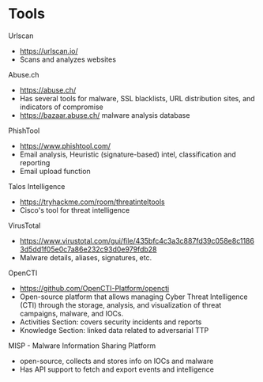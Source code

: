 
# Tools

Urlscan
- https://urlscan.io/
- Scans and analyzes websites

Abuse.ch
- https://abuse.ch/
- Has several tools for malware, SSL blacklists, URL distribution sites, and indicators of compromise
- https://bazaar.abuse.ch/ malware analysis database

PhishTool
- https://www.phishtool.com/
- Email analysis, Heuristic (signature-based) intel, classification and reporting
- Email upload function

Talos Intelligence
- https://tryhackme.com/room/threatinteltools
- Cisco's tool for threat intelligence

VirusTotal
- https://www.virustotal.com/gui/file/435bfc4c3a3c887fd39c058e8c11863d5dd1f05e0c7a86e232c93d0e979fdb28
- Malware details, aliases, signatures, etc.

OpenCTI
- https://github.com/OpenCTI-Platform/opencti
- Open-source platform that allows managing Cyber Threat Intelligence (CTI) through the storage, analysis, and visualization of threat campaigns, malware, and IOCs.
- Activities Section: covers security incidents and reports
- Knowledge Section: linked data related to adversarial TTP

MISP - Malware Information Sharing Platform
- open-source, collects and stores info on IOCs and malware
- Has API support to fetch and export events and intelligence






